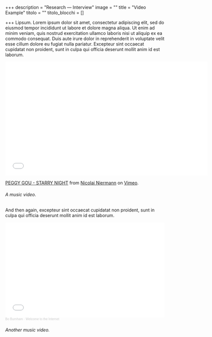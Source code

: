 +++
description = "Research — Interview"
image = ""
title = "Video Example"
titolo = ""
titolo_blocchi = []

+++
Lipsum. Lorem ipsum dolor sit amet, consectetur adipiscing elit, sed do eiusmod tempor incididunt ut labore et dolore magna aliqua. Ut enim ad minim veniam, quis nostrud exercitation ullamco laboris nisi ut aliquip ex ea commodo consequat. Duis aute irure dolor in reprehenderit in voluptate velit esse cillum dolore eu fugiat nulla pariatur. Excepteur sint occaecat cupidatat non proident, sunt in culpa qui officia deserunt mollit anim id est laborum.

<iframe src="[https://player.vimeo.com/video/367709381?color=ffffff&title=0&byline=0&portrait=0](https://player.vimeo.com/video/367709381?color=ffffff&title=0&byline=0&portrait=0 "https://player.vimeo.com/video/367709381?color=ffffff&title=0&byline=0&portrait=0")" width="640" height="360" frameborder="0" allow="autoplay; fullscreen; picture-in-picture" allowfullscreen></iframe>

<p><a href="[https://vimeo.com/367709381](https://vimeo.com/367709381 "https://vimeo.com/367709381")">PEGGY GOU - STARRY NIGHT</a> from <a href="[https://vimeo.com/user48791499](https://vimeo.com/user48791499 "https://vimeo.com/user48791499")">Nicolai Niermann</a> on <a href="[https://vimeo.com](https://vimeo.com "https://vimeo.com")">Vimeo</a>.</p>

###### A music video.

And then again, excepteur sint occaecat cupidatat non proident, sunt in culpa qui officia deserunt mollit anim id est laborum.

<iframe width="100%" height="300" scrolling="no" frameborder="no" allow="autoplay" src="[https://w.soundcloud.com/player/?url=https%3A//api.soundcloud.com/tracks/1065860788&color=%23ff5500&auto_play=false&hide_related=false&show_comments=true&show_user=true&show_reposts=false&show_teaser=true&visual=true](https://w.soundcloud.com/player/?url=https%3A//api.soundcloud.com/tracks/1065860788&color=%23ff5500&auto_play=false&hide_related=false&show_comments=true&show_user=true&show_reposts=false&show_teaser=true&visual=true "https://w.soundcloud.com/player/?url=https%3A//api.soundcloud.com/tracks/1065860788&color=%23ff5500&auto_play=false&hide_related=false&show_comments=true&show_user=true&show_reposts=false&show_teaser=true&visual=true")"></iframe><div style="font-size: 10px; color: #cccccc;line-break: anywhere;word-break: normal;overflow: hidden;white-space: nowrap;text-overflow: ellipsis; font-family: Interstate,Lucida Grande,Lucida Sans Unicode,Lucida Sans,Garuda,Verdana,Tahoma,sans-serif;font-weight: 100;"><a href="[https://soundcloud.com/bo-burnham](https://soundcloud.com/bo-burnham "https://soundcloud.com/bo-burnham")" title="Bo Burnham" target="_blank" style="color: #cccccc; text-decoration: none;">Bo Burnham</a> · <a href="[https://soundcloud.com/bo-burnham/welcome-to-the-internet](https://soundcloud.com/bo-burnham/welcome-to-the-internet "https://soundcloud.com/bo-burnham/welcome-to-the-internet")" title="Welcome to the Internet" target="_blank" style="color: #cccccc; text-decoration: none;">Welcome to the Internet</a></div>

###### Another music video.